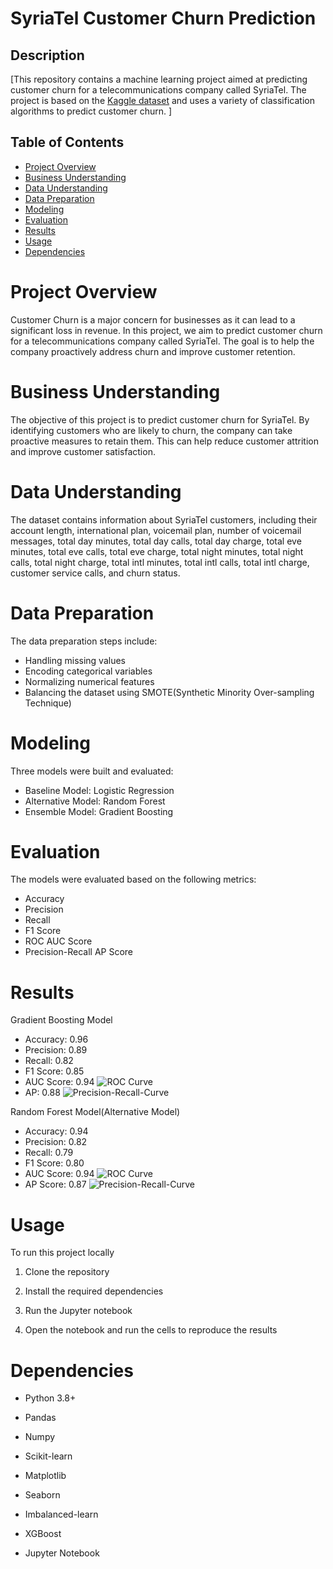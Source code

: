 # SyriaTel Customer Churn Prediction

## Description
[This repository contains a machine learning project aimed at predicting customer churn for a telecommunications company called SyriaTel. The project is based on the [Kaggle dataset](https://www.kaggle.com/becksddf/churn-in-telecoms-dataset) and uses a variety of classification algorithms to predict customer churn. ]

## Table of Contents

- [Project Overview](#project-overview)
- [Business Understanding](#business-understanding)
- [Data Understanding](#data-understanding)
- [Data Preparation](#data-preparation)
- [Modeling](#modeling)
- [Evaluation](#evaluation)
- [Results](#results)
- [Usage](#usage)
- [Dependencies](#dependencies)

# Project Overview
Customer Churn is a major concern for businesses as it can lead to a significant loss in revenue. In this project, we aim to predict customer churn for a telecommunications company called SyriaTel. The goal is to help the company proactively address churn and improve customer retention.

# Business Understanding
The objective of this project is to predict customer churn for SyriaTel. By identifying customers who are likely to churn, the company can take proactive measures to retain them. This can help reduce customer attrition and improve customer satisfaction.

# Data Understanding
The dataset contains information about SyriaTel customers, including their account length, international plan, voicemail plan, number of voicemail messages, total day minutes, total day calls, total day charge, total eve minutes, total eve calls, total eve charge, total night minutes, total night calls, total night charge, total intl minutes, total intl calls, total intl charge, customer service calls, and churn status.

# Data Preparation
The data preparation steps include:
- Handling missing values
- Encoding categorical variables
- Normalizing numerical features
- Balancing the dataset using SMOTE(Synthetic Minority Over-sampling Technique)

# Modeling
Three models were built and evaluated:
- Baseline Model: Logistic Regression
- Alternative Model: Random Forest
- Ensemble Model: Gradient Boosting 

# Evaluation
The models were evaluated based on the following metrics:
- Accuracy
- Precision
- Recall
- F1 Score
- ROC AUC Score
- Precision-Recall AP Score

# Results
Gradient Boosting Model
- Accuracy: 0.96
- Precision: 0.89
- Recall: 0.82
- F1 Score: 0.85
- AUC Score: 0.94
![ROC Curve](image.png)
- AP: 0.88
![Precision-Recall-Curve](image-1.png)

Random Forest Model(Alternative Model)
- Accuracy: 0.94
- Precision: 0.82
- Recall: 0.79
- F1 Score: 0.80
- AUC Score: 0.94
![ROC Curve](image-2.png)
- AP Score: 0.87
![Precision-Recall-Curve](image-3.png)

# Usage
To run this project locally
1. Clone the repository 

2. Install the required dependencies

3. Run the Jupyter notebook

4. Open the notebook and run the cells to reproduce the results

# Dependencies
- Python 3.8+

- Pandas

- Numpy

- Scikit-learn

- Matplotlib

- Seaborn

- Imbalanced-learn

- XGBoost

- Jupyter Notebook


